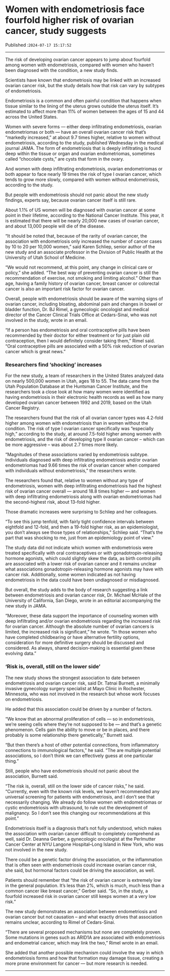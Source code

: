 # Women with endometriosis face fourfold higher risk of ovarian cancer, study suggests

Published :`2024-07-17 15:17:52`

---

The risk of developing ovarian cancer appears to jump about fourfold among women with endometriosis, compared with women who haven’t been diagnosed with the condition, a new study finds.

Scientists have known that endometriosis may be linked with an increased ovarian cancer risk, but the study details how that risk can vary by subtypes of endometriosis.

Endometriosis is a common and often painful condition that happens when tissue similar to the lining of the uterus grows outside the uterus itself. It’s estimated to affect more than 11% of women between the ages of 15 and 44 across the United States.

Women with severe forms — either deep infiltrating endometriosis, ovarian endometriomas or both — have an overall ovarian cancer risk that’s “markedly increased,” at about 9.7 times higher, relative to women without endometriosis, according to the study, published Wednesday in the medical journal JAMA. The form of endometriosis that is deeply infiltrating is found deep within the tissue or organ and ovarian endometriomas, sometimes called “chocolate cysts,” are cysts that form in the ovary.

And women with deep infiltrating endometriosis, ovarian endometriomas or both appear to face nearly 19 times the risk of type I ovarian cancer, which tends to grow more slowly, compared with women without endometriosis, according to the study.

But people with endometriosis should not panic about the new study findings, experts say, because ovarian cancer itself is still rare.

About 1.1% of US women will be diagnosed with ovarian cancer at some point in their lifetime, according to the National Cancer Institute. This year, it is estimated that there will be nearly 20,000 new cases of ovarian cancer, and about 13,000 people will die of the disease.

“It should be noted that, because of the rarity of ovarian cancer, the association with endometriosis only increased the number of cancer cases by 10 to 20 per 10,000 women,” said Karen Schliep, senior author of the new study and an associate professor in the Division of Public Health at the University of Utah School of Medicine.

“We would not recommend, at this point, any change in clinical care or policy,” she added. “The best way of preventing ovarian cancer is still the recommendation of exercise, not smoking and limiting alcohol.” Other than age, having a family history of ovarian cancer, breast cancer or colorectal cancer is also an important risk factor for ovarian cancer.

Overall, people with endometriosis should be aware of the warning signs of ovarian cancer, including bloating, abdominal pain and changes in bowel or bladder function, Dr. BJ Rimel, a gynecologic oncologist and medical director of the Cancer Clinical Trials Office at Cedars-Sinai, who was not involved in the study, wrote in an email.

“If a person has endometriosis and oral contraceptive pills have been recommended by their doctor for either treatment or for just plain old contraception, then I would definitely consider taking them,” Rimel said. “Oral contraceptive pills are associated with a 50% risk reduction of ovarian cancer which is great news.”

### Researchers find ‘shocking’ increases

For the new study, a team of researchers in the United States analyzed data on nearly 500,000 women in Utah, ages 18 to 55. The data came from the Utah Population Database at the Huntsman Cancer Institute, and the researchers took a close look at how many women were identified as having endometriosis in their electronic health records as well as how many developed ovarian cancer between 1992 and 2019, based on the Utah Cancer Registry.

The researchers found that the risk of all ovarian cancer types was 4.2-fold higher among women with endometriosis than in women without the condition. The risk of type I ovarian cancer specifically was “especially high,” according to the study, at around 7.5-fold higher among women with endometriosis, and the risk of developing type II ovarian cancer – which can be more aggressive – was about 2.7 times more likely.

“Magnitudes of these associations varied by endometriosis subtype. Individuals diagnosed with deep infiltrating endometriosis and/or ovarian endometriomas had 9.66 times the risk of ovarian cancer when compared with individuals without endometriosis,” the researchers wrote.

The researchers found that, relative to women without any type of endometriosis, women with deep infiltrating endometriosis had the highest risk of ovarian cancer overall — around 18.8 times higher — and women with deep infiltrating endometriosis along with ovarian endometriomas had the second-highest risk, about 13-fold higher.

Those dramatic increases were surprising to Schliep and her colleagues.

“To see this jump tenfold, with fairly tight confidence intervals between eightfold and 12-fold, and then a 19-fold higher risk, as an epidemiologist, you don’t always see those types of relationships,” Schliep said. “That’s the part that was shocking to me, just from an epidemiology point of view.”

The study data did not indicate which women with endometriosis were treated specifically with oral contraceptives or with gonadotropin-releasing hormone agonists, which could slightly skew the data, as birth control pills are associated with a lower risk of ovarian cancer and it remains unclear what associations gonadotropin-releasing hormone agonists may have with cancer risk. Additionally, some women indicated as not having endometriosis in the data could have been undiagnosed or misdiagnosed.

But overall, the study adds to the body of research suggesting a link between endometriosis and ovarian cancer risk, Dr. Michael McHale of the University of California, San Diego, wrote in an editorial accompanying the new study in JAMA.

“Moreover, these data support the importance of counseling women with deep infiltrating and/or ovarian endometriosis regarding the increased risk for ovarian cancer. Although the absolute number of ovarian cancers is limited, the increased risk is significant,” he wrote. “In those women who have completed childbearing or have alternative fertility options, consideration for more definitive surgery should be discussed and considered. As always, shared decision-making is essential given these evolving data.”

### ‘Risk is, overall, still on the lower side’

The new study shows the strongest association to date between endometriosis and ovarian cancer risk, said Dr. Tatnai Burnett, a minimally invasive gynecology surgery specialist at Mayo Clinic in Rochester, Minnesota, who was not involved in the research but whose work focuses on endometriosis.

He added that this association could be driven by a number of factors.

“We know that an abnormal proliferation of cells — so in endometriosis, we’re seeing cells where they’re not supposed to be — and that’s a genetic phenomenon. Cells gain the ability to move or be in places, and there probably is some relationship there genetically,” Burnett said.

“But then there’s a host of other potential connections, from inflammatory connections to immunological factors,” he said. “The are multiple potential associations, so I don’t think we can effectively guess at one particular thing.”

Still, people who have endometriosis should not panic about the association, Burnett said.

“The risk is, overall, still on the lower side of cancer risks,” he said. “Currently, even with the known risk levels, we haven’t recommended any universal screening for patients with endometriosis, and I don’t see that necessarily changing. We already do follow women with endometriomas or cystic endometriosis with ultrasound, to rule out the development of malignancy. So I don’t see this changing our recommendations at this point.”

Endometriosis itself is a diagnosis that’s not fully understood, which makes the association with ovarian cancer difficult to completely comprehend as well, said Dr. Deanna Gerber, a gynecologic oncologist at the Perlmutter Cancer Center at NYU Langone Hospital–Long Island in New York, who was not involved in the new study.

There could be a genetic factor driving the association, or the inflammation that is often seen with endometriosis could increase ovarian cancer risk, she said, but hormonal factors could be driving the association, as well.

Patients should remember that “the risk of ovarian cancer is extremely low in the general population. It’s less than 2%, which is much, much less than a common cancer like breast cancer,” Gerber said. “So, in the study, a fourfold increased risk in ovarian cancer still keeps women at a very low risk.”

The new study demonstrates an association between endometriosis and ovarian cancer but not causation – and what exactly drives that association remains unclear, according to Rimel of Cedars-Sinai.

“There are several proposed mechanisms but none are completely proven. Some mutations in genes such as ARID1A are associated with endometriosis and endometrial cancer, which may link the two,” Rimel wrote in an email.

She added that another possible mechanism could involve the way in which endometriosis forms and how that formation may damage tissue, creating a more prone environment for cancer — but more research is needed.

---

